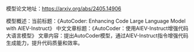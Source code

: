 模型论文地址：https://arxiv.org/abs/2405.14906

模型概述：当前标题：《AutoCoder: Enhancing Code Large Language Model with AIEV-Instruct》
中文文章标题：《AutoCoder：使用AIEV-Instruct增强代码大语言模型》
文章内容：提出AutoCoder模型，通过AIEV-Instruct指令增强代码生成能力，提升代码质量和效率。
